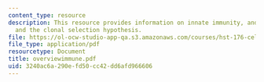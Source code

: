 ```yaml
---
content_type: resource
description: This resource provides information on innate immunity, and lymphocytes
  and the clonal selection hypothesis.
file: https://ol-ocw-studio-app-qa.s3.amazonaws.com/courses/hst-176-cellular-and-molecular-immunology-fall-2005/3240ac6a290efd50cc42dd6afd966606_overviewimmune.pdf
file_type: application/pdf
resourcetype: Document
title: overviewimmune.pdf
uid: 3240ac6a-290e-fd50-cc42-dd6afd966606
---
```


